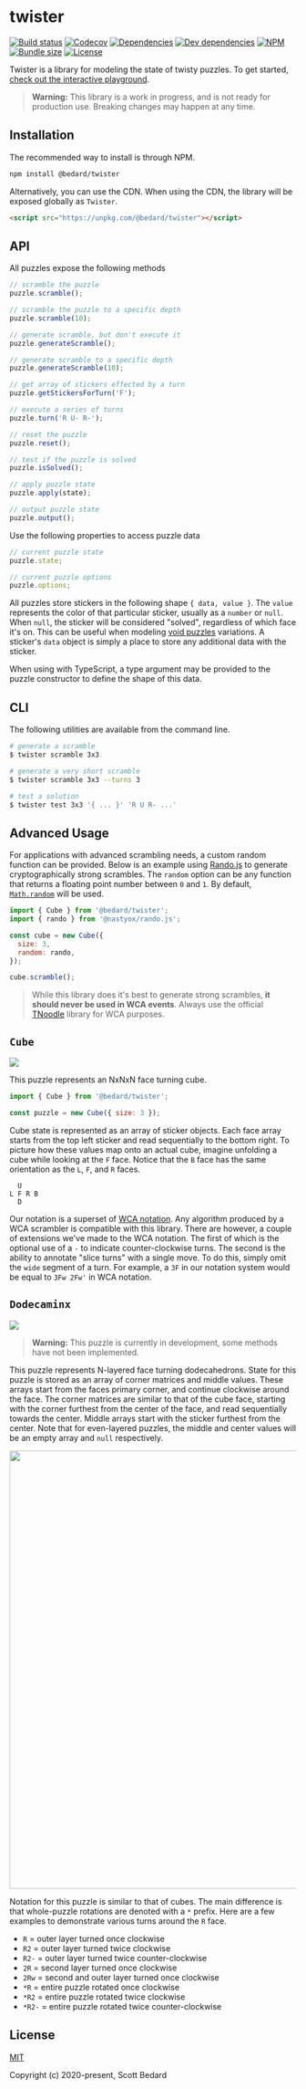 # twister

[![Build status](https://img.shields.io/github/workflow/status/scottbedard/twister/Test)](https://github.com/scottbedard/twister/actions)
[![Codecov](https://img.shields.io/codecov/c/github/scottbedard/twister)](https://codecov.io/gh/scottbedard/twister)
[![Dependencies](https://img.shields.io/david/scottbedard/twister)](https://david-dm.org/scottbedard/twister)
[![Dev dependencies](https://img.shields.io/david/dev/scottbedard/twister)](https://david-dm.org/scottbedard/twister?type=dev)
[![NPM](https://img.shields.io/npm/v/@bedard/twister)](https://www.npmjs.com/package/@bedard/twister)
[![Bundle size](https://img.shields.io/bundlephobia/minzip/@bedard/twister?label=gzipped)](https://bundlephobia.com/result?p=@bedard/twister)
[![License](https://img.shields.io/github/license/scottbedard/twister?color=blue)](https://github.com/scottbedard/twister/blob/master/LICENSE)

Twister is a library for modeling the state of twisty puzzles. To get started, [check out the interactive playground](https://bedard-twister.netlify.app/).

> **Warning:** This library is a work in progress, and is not ready for production use. Breaking changes may happen at any time.

## Installation

The recommended way to install is through NPM.

```bash
npm install @bedard/twister
```

Alternatively, you can use the CDN. When using the CDN, the library will be exposed globally as `Twister`.

```html
<script src="https://unpkg.com/@bedard/twister"></script>
```

## API

All puzzles expose the following methods

```js
// scramble the puzzle
puzzle.scramble();

// scramble the puzzle to a specific depth
puzzle.scramble(10);

// generate scramble, but don't execute it
puzzle.generateScramble();

// generate scramble to a specific depth
puzzle.generateScramble(10);

// get array of stickers effected by a turn
puzzle.getStickersForTurn('F');

// execute a series of turns
puzzle.turn('R U- R-');

// reset the puzzle
puzzle.reset();

// test if the puzzle is solved
puzzle.isSolved();

// apply puzzle state
puzzle.apply(state);

// output puzzle state
puzzle.output();
```

Use the following properties to access puzzle data

```js
// current puzzle state
puzzle.state;

// current puzzle options
puzzle.options;
```

All puzzles store stickers in the following shape `{ data, value }`. The `value` represents the color of that particular sticker, usually as a `number` or `null`. When `null`, the sticker will be considered "solved", regardless of which face it's on. This can be useful when modeling [void puzzles](https://en.wikipedia.org/wiki/Void_Cube) variations. A sticker's `data` object is simply a place to store any additional data with the sticker.

When using with TypeScript, a type argument may be provided to the puzzle constructor to define the shape of this data.

## CLI

The following utilities are available from the command line.

```bash
# generate a scramble
$ twister scramble 3x3

# generate a very short scramble
$ twister scramble 3x3 --turns 3

# test a solution
$ twister test 3x3 '{ ... }' 'R U R- ...'
```

## Advanced Usage

For applications with advanced scrambling needs, a custom random function can be provided. Below is an example using [Rando.js](https://randojs.com/) to generate cryptographically strong scrambles. The `random` option can be any function that returns a floating point number between `0` and `1`. By default, [`Math.random`](https://developer.mozilla.org/en-US/docs/Web/JavaScript/Reference/Global_Objects/Math/random) will be used.

```js
import { Cube } from '@bedard/twister';
import { rando } from '@nastyox/rando.js';

const cube = new Cube({
  size: 3,
  random: rando,
});

cube.scramble();
```

> While this library does it's best to generate strong scrambles, **it should never be used in WCA events**. Always use the official [TNoodle](https://github.com/thewca/tnoodle) library for WCA purposes.

## `Cube`

<img src="https://user-images.githubusercontent.com/7980426/76586921-8a3c3280-649f-11ea-9d9c-31b7a3080e60.png">

This puzzle represents an NxNxN face turning cube.

```js
import { Cube } from '@bedard/twister';

const puzzle = new Cube({ size: 3 });
```

Cube state is represented as an array of sticker objects. Each face array starts from the top left sticker and read sequentially to the bottom right. To picture how these values map onto an actual cube, imagine unfolding a cube while looking at the `F` face. Notice that the `B` face has the same orientation as the `L`, `F`, and `R` faces.

```
  U
L F R B
  D
```

Our notation is a superset of [WCA notation](https://www.worldcubeassociation.org/regulations/#12a). Any algorithm produced by a WCA scrambler is compatible with this library. There are however, a couple of extensions we've made to the WCA notation. The first of which is the optional use of a `-` to indicate counter-clockwise turns. The second is the ability to annotate "slice turns" with a single move. To do this, simply omit the `wide` segment of a turn. For example, a `3F` in our notation system would be equal to `3Fw 2Fw'` in WCA notation.

## `Dodecaminx`

<img src="https://user-images.githubusercontent.com/7980426/76587868-86f67600-64a2-11ea-80f3-74dd928909c6.png">

> **Warning:** This puzzle is currently in development, some methods have not been implemented.

This puzzle represents N-layered face turning dodecahedrons. State for this puzzle is stored as an array of corner matrices and middle values. These arrays start from the faces primary corner, and continue clockwise around the face. The corner matrices are similar to that of the cube face, starting with the corner furthest from the center of the face, and read sequentially towards the center. Middle arrays start with the sticker furthest from the center. Note that for even-layered puzzles, the middle and center values will be an empty array and `null` respectively.

<p align="center">
  <img src="https://user-images.githubusercontent.com/7980426/97093355-f9663180-15ff-11eb-93e4-8783045b8f71.png" width="768px">
</p>

Notation for this puzzle is similar to that of cubes. The main difference is that whole-puzzle rotations are denoted with a `*` prefix. Here are a few examples to demonstrate various turns around the `R` face.

- `R` = outer layer turned once clockwise
- `R2` = outer layer turned twice clockwise
- `R2-` = outer layer turned twice counter-clockwise
- `2R` = second layer turned once clockwise
- `2Rw` = second and outer layer turned once clockwise
- `*R` = entire puzzle rotated once clockwise
- `*R2` = entire puzzle rotated twice clockwise
- `*R2-` = entire puzzle rotated twice counter-clockwise

## License

[MIT](https://github.com/scottbedard/twister/blob/master/LICENSE)

Copyright (c) 2020-present, Scott Bedard
